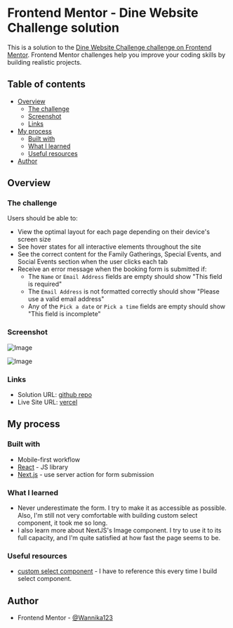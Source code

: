# Frontend Mentor - Dine Website Challenge solution

This is a solution to the [Dine Website Challenge challenge on Frontend Mentor](https://www.frontendmentor.io/challenges/dine-restaurant-website-yAt7Vvxt7). Frontend Mentor challenges help you improve your coding skills by building realistic projects. 

## Table of contents

- [Overview](#overview)
  - [The challenge](#the-challenge)
  - [Screenshot](#screenshot)
  - [Links](#links)
- [My process](#my-process)
  - [Built with](#built-with)
  - [What I learned](#what-i-learned)
  - [Useful resources](#useful-resources)
- [Author](#author)

## Overview

### The challenge

Users should be able to:

- View the optimal layout for each page depending on their device's screen size
- See hover states for all interactive elements throughout the site
- See the correct content for the Family Gatherings, Special Events, and Social Events section when the user clicks each tab
- Receive an error message when the booking form is submitted if:
  - The `Name` or `Email Address` fields are empty should show "This field is required"
  - The `Email Address` is not formatted correctly should show "Please use a valid email address"
  - Any of the `Pick a date` or `Pick a time` fields are empty should show "This field is incomplete"

### Screenshot

![Image](https://github.com/user-attachments/assets/b9572745-2ff7-4915-b5e3-a1ba89d1d2a9)

![Image](https://github.com/user-attachments/assets/60ae6810-9a0d-4414-a73c-a038cfda77c4)

### Links

- Solution URL: [github repo](https://github.com/Wannika123/fem-multi-page-site-2)
- Live Site URL: [vercel](https://fem-multi-page-site-2-6d45.vercel.app/)

## My process

### Built with

- Mobile-first workflow
- [React](https://reactjs.org/) - JS library
- [Next.js](https://nextjs.org/) - use server action for form submission

### What I learned

- Never underestimate the form. I try to make it as accessible as possible. Also, I'm still not very comfortable with building custom select component, it took me so long.
- I also learn more about NextJS's Image component. I try to use it to its full capacity, and I'm quite satisfied at how fast the page seems to be.

### Useful resources

- [custom select component](https://www.youtube.com/watch?v=bAJlYgeovlg&t=3s) - I have to reference this every time I build select component.

## Author

- Frontend Mentor - [@Wannika123](https://www.frontendmentor.io/profile/Wannika123)